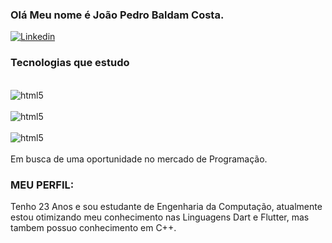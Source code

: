 ### Olá Meu nome é João Pedro Baldam Costa.

[![Linkedin](https://img.shields.io/badge/LinkedIn-0077B5?style=for-the-badge&logo=linkedin&logoColor=white)](https://www.linkedin.com/in/jo%C3%A3o-pedro-baldam-costa-9a5029244/)

### Tecnologias que estudo
<div style= "display: inline_block"><br/>
<img align="Center" alt = "html5" src = "https://img.shields.io/badge/C%2B%2B-00599C?style=for-the-badge&logo=c%2B%2B&logoColor=white"/>
<div style= "display: inline_block"><br/>
<img align="Center" alt = "html5" src = "https://img.shields.io/badge/Dart-0175C2?style=for-the-badge&logo=dart&logoColor=white"/>
<div style= "display: inline_block"><br/>
<img align="Center" alt = "html5" src = "https://img.shields.io/badge/Flutter-02569B?style=for-the-badge&logo=flutter&logoColor=white"/>
</div><br/>
Em busca de uma oportunidade no mercado de Programação.

### MEU PERFIL:
Tenho 23 Anos e sou estudante de Engenharia da Computação, atualmente estou otimizando meu conhecimento nas Linguagens Dart e Flutter, mas tambem possuo conhecimento em C++.

 
